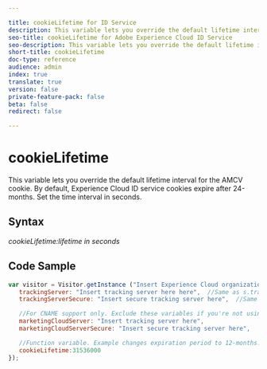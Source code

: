 ```yaml
---

title: cookieLifetime for ID Service
description: This variable lets you override the default lifetime interval for the AMCV cookie
seo-title: cookieLifetime for Adobe Experience Cloud ID Service
seo-description: This variable lets you override the default lifetime interval for the AMCV cookie
short-title: cookieLifetime
doc-type: reference
audience: admin
index: true
translate: true
version: false
private-feature-pack: false
beta: false
redirect: false

---
```


<!--Meta Data Values

**Required Meta for search optimization and page data**

title: free text string

description: free text string

seo-title: free text string

seo-description: free text string

**Optional Meta for extended capabilities**

audience:
all (default), admin, developer, end-user
 
index: true (default), false
 
translate:
true (default), false
 
doc-type:
reference (default), tutorials

version:
false (default), Classic, Standard, 6.5, 6.4, 6.3, 6.2
 
private-feature-pack:
false (default), true
 
beta:
false (default), true
 
redirect:
false (default), pathname
-->

# cookieLifetime

This variable lets you override the default lifetime interval for the AMCV cookie. By default, Experience Cloud ID service cookies expire after 24-months. Set the time interval in seconds.

## Syntax

*cookieLifetime:lifetime in seconds*

## Code Sample

```javascript
var visitor = Visitor.getInstance ("Insert Experience Cloud organization ID here",{
   trackingServer: "Insert tracking server here here",  //Same as s.trackingServer
   trackingServerSecure: "Insert secure tracking server here",  //Same as s.trackingServerSecure

   //For CNAME support only. Exclude these variables if you're not using CNAME
   marketingCloudServer: "Insert tracking server here",
   marketingCloudServerSecure: "Insert secure tracking server here",

   //Function variable. Example changes expiration period to 12-months.
   cookieLifetime:31536000
});
```
